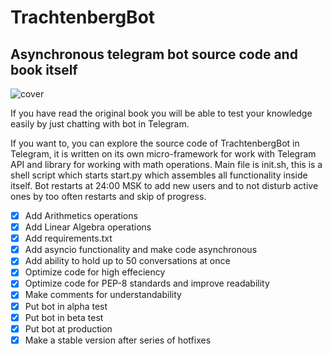 # TrachtenbergBot
## Asynchronous telegram bot source code and book itself

![cover](https://github.com/vadimfedulov395/trachtenberg-sci/raw/master/cover.jpg)

If you have read the original book you will be able to test your knowledge easily by just chatting with bot in Telegram.

If you want to, you can explore the source code of TrachtenbergBot in Telegram, it is written on its own micro-framework for work with Telegram API and library for working with math operations. Main file is init.sh, this is a shell script which starts start.py which assembles all functionality inside itself. Bot restarts at 24:00 MSK to add new users and to not disturb active ones by too often restarts and skip of progress.

- [x] Add Arithmetics operations
- [x] Add Linear Algebra operations
- [x] Add requirements.txt
- [x] Add asyncio functionality and make code asynchronous
- [x] Add ability to hold up to 50 conversations at once
- [x] Optimize code for high effeciency
- [x] Optimize code for PEP-8 standards and improve readability
- [x] Make comments for understandability
- [x] Put bot in alpha test
- [x] Put bot in beta test
- [x] Put bot at production
- [x] Make a stable version after series of hotfixes
